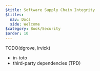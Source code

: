 ```yaml
---
$title: Software Supply Chain Integrity
$titles:
  nav: Docs
  side: Welcome
$category: Book/Security
$order: 10
---
```


TODO(dgrove, lrvick)

- in-toto
- third-party dependencies (TPD)
